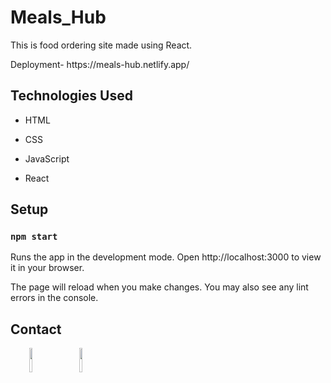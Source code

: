﻿<h1>Meals_Hub</h1>
<p>This is food ordering site made using React.</p>
<p>Deployment- https://meals-hub.netlify.app/<p>
<h2>Technologies Used</h2>
<ul>
<li>HTML</li>
</ul><ul>
<li>CSS</li>
</ul><ul>
<li>JavaScript</li>
</ul><ul>
<li>React</li>
</ul><h2>Setup</h2>
<h3><code>npm start</code></h3>
<p>Runs the app in the development mode.
Open http://localhost:3000 to view it in your browser.</p>
<p>The page will reload when you make changes.
You may also see any lint errors in the console.</p><h2>Contact</h2>
 <p><span style="margin-right: 30px;"></span><a href="https://www.linkedin.com/in/princeverma360/"><img target="_blank" src="https://cdn.jsdelivr.net/gh/devicons/devicon/icons/linkedin/linkedin-original.svg" style="width: 10%;"></a><span style="margin-right: 30px;"></span><a href="https://github.com/princeverma-ai/"><img target="_blank" src="https://cdn.jsdelivr.net/gh/devicons/devicon/icons/github/github-original.svg" style="width: 10%;"></a></p>
